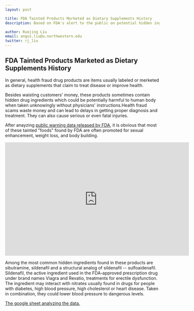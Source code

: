 ```yaml
---
layout: post

title: FDA Tainted Products Marketed as Dietary Supplements History
description: Based on FDA's alert to the public on potential hidden ingredients in tainted food products

author: Ruojing Liu
email: angus.liu@u.northwestern.edu
twitter: rj_liu
---
```


## FDA Tainted Products Marketed as Dietary Supplements History

In general, health fraud drug products are items usually labeled or merketed as dietary supplements that claim to treat disease or improve health.

Besides waisting customers' money, these products sometimes contain hidden drug ingredients which could be potentially harmful to human body when taken unknowingly without physicians' instructions.Health fraud scams waste money and can lead to delays in getting proper diagnosis and treatment. They can also cause serious or even fatal injuries.

After anayzing <a href="http://www.accessdata.fda.gov/scripts/sda/sdnavigation.cfm?sd=tainted_supplements_cder">public warning data released by FDA</a>, it is obvious that most of these tainted "foods" found by FDA are often promoted for sexual enhancement, weight loss, and body building.
<iframe width="600" height="371" seamless frameborder="0" scrolling="no" src="https://docs.google.com/spreadsheets/d/1M-AHZHA6tvS9WYMejMlwRqIfcgCssjxLlTTXxiZF1Ec/pubchart?oid=921097478&amp;format=interactive"></iframe>

Among the most common hidden ingredients found in these products are sibutramine, sildenafil and a structural analog of sildenafil -- sulfoaidenafil. Sildenafil, the active ingredient used in the FDA-approved prescription drug under brand names Viagra and Revatio, treatments for erectile dysfunction. The ingredient may interact with nitrates usually found in drugs for people with diabetes, high blood pressure, high cholesterol or heart disease. Taken in combination, they could lower blood pressure to dangerous levels. 

<a href="https://docs.google.com/spreadsheets/d/1M-AHZHA6tvS9WYMejMlwRqIfcgCssjxLlTTXxiZF1Ec/edit?usp=sharing">The google sheet analyzing the data.</a>
